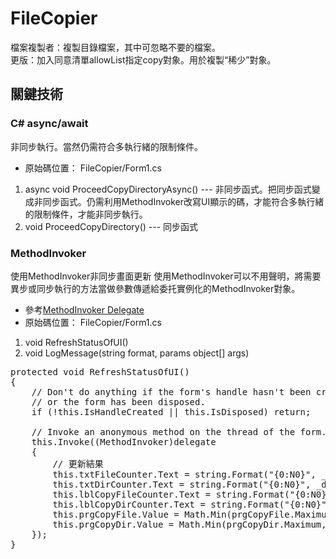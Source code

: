 # FileCopier
檔案複製者：複製目錄檔案，其中可忽略不要的檔案。  
更版：加入同意清單allowList指定copy對象。用於複製“稀少”對象。
## 關鍵技術
### C# async/await
非同步執行。當然仍需符合多執行緒的限制條件。
* 原始碼位置： FileCopier/Form1.cs  
1. async void ProceedCopyDirectoryAsync() --- 非同步函式。把同步函式變成非同步函式。仍需利用MethodInvoker改寫UI顯示的碼，才能符合多執行緒的限制條件，才能非同步執行。  
2. void ProceedCopyDirectory() --- 同步函式
### MethodInvoker
使用MethodInvoker非同步畫面更新
使用MethodInvoker可以不用聲明，將需要異步或同步執行的方法當做參數傳遞給委托實例化的MethodInvoker對象。
* 參考[MethodInvoker Delegate](https://docs.microsoft.com/zh-tw/dotnet/api/system.windows.forms.methodinvoker?view=netframework-4.7.2)
* 原始碼位置： FileCopier/Form1.cs  
1. void RefreshStatusOfUI()  
2. void LogMessage(string format, params object[] args)

<pre>
protected void RefreshStatusOfUI()
{
	// Don't do anything if the form's handle hasn't been created 
	// or the form has been disposed.
	if (!this.IsHandleCreated || this.IsDisposed) return;
	
	// Invoke an anonymous method on the thread of the form.
	this.Invoke((MethodInvoker)delegate
	{
		// 更新結果
		this.txtFileCounter.Text = string.Format("{0:N0}", _fileCounter);
		this.txtDirCounter.Text = string.Format("{0:N0}", _dirCounter);
		this.lblCopyFileCounter.Text = string.Format("{0:N0}", _copyFileCounter);
		this.lblCopyDirCounter.Text = string.Format("{0:N0}", _copyDirCounter);
		this.prgCopyFile.Value = Math.Min(prgCopyFile.Maximum, _copyFileCounter);
		this.prgCopyDir.Value = Math.Min(prgCopyDir.Maximum, _copyDirCounter);
	});
}
</pre>
